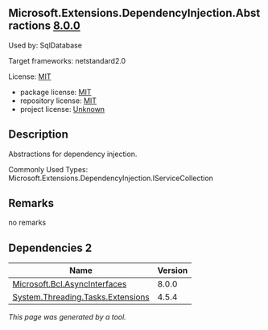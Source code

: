 Microsoft.Extensions.DependencyInjection.Abstractions [8.0.0](https://www.nuget.org/packages/Microsoft.Extensions.DependencyInjection.Abstractions/8.0.0)
--------------------

Used by: SqlDatabase

Target frameworks: netstandard2.0

License: [MIT](../../../../licenses/mit) 

- package license: [MIT](https://licenses.nuget.org/MIT) 
- repository license: [MIT](https://github.com/dotnet/runtime) 
- project license: [Unknown](https://dot.net/) 

Description
-----------
Abstractions for dependency injection.

Commonly Used Types:
Microsoft.Extensions.DependencyInjection.IServiceCollection

Remarks
-----------
no remarks


Dependencies 2
-----------

|Name|Version|
|----------|:----|
|[Microsoft.Bcl.AsyncInterfaces](../../../../packages/nuget.org/microsoft.bcl.asyncinterfaces/8.0.0)|8.0.0|
|[System.Threading.Tasks.Extensions](../../../../packages/nuget.org/system.threading.tasks.extensions/4.5.4)|4.5.4|

*This page was generated by a tool.*